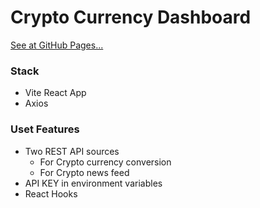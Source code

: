 # Crypto Currency Dashboard

[See at GitHub Pages...](https://mihaelmachulin.github.io/crypto-dashboard/)

### Stack  

- Vite React App
- Axios

### Uset Features

- Two REST API sources 
  - For Crypto currency conversion
  - For Crypto news feed
- API KEY in environment variables
- React Hooks